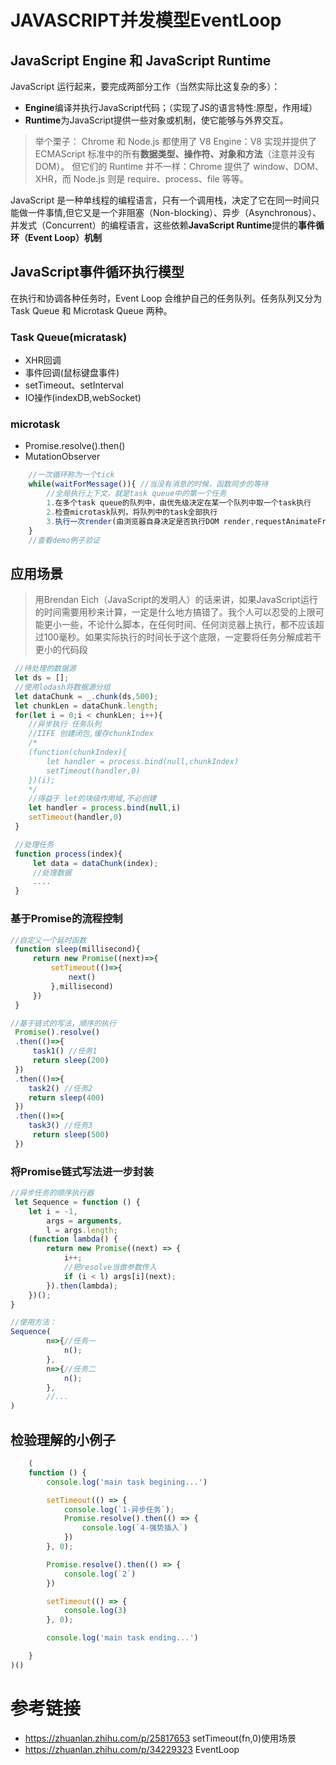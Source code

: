 # JAVASCRIPT并发模型EventLoop

## JavaScript Engine 和 JavaScript Runtime

JavaScript 运行起来，要完成两部分工作（当然实际比这复杂的多）：

- **Engine**编译并执行JavaScript代码；（实现了JS的语言特性:原型，作用域）
- **Runtime**为JavaScript提供一些对象或机制，使它能够与外界交互。

> 举个栗子：
Chrome 和 Node.js 都使用了 V8 Engine：V8 实现并提供了 ECMAScript 标准中的所有**数据类型、操作符、对象和方法**（注意并没有 DOM）。
但它们的 Runtime 并不一样：Chrome 提供了 window、DOM、XHR，而 Node.js 则是 require、process、file 等等。 

JavaScript 是一种单线程的编程语言，只有一个调用栈，决定了它在同一时间只能做一件事情,但它又是一个非阻塞（Non-blocking）、异步（Asynchronous）、并发式（Concurrent）的编程语言，这些依赖**JavaScript Runtime**提供的**事件循环（Event Loop）机制**

## JavaScript事件循环执行模型

在执行和协调各种任务时，Event Loop 会维护自己的任务队列。任务队列又分为 Task Queue 和 Microtask Queue 两种。
### Task Queue(micratask)
- XHR回调
- 事件回调(鼠标键盘事件)
- setTimeout、setInterval
- IO操作(indexDB,webSocket)

### microtask
- Promise.resolve().then()
- MutationObserver

```javascript
    //一次循环称为一个tick
    while(waitForMessage()){ //当没有消息的时候，函数同步的等待
        //全局执行上下文，就是task queue中的第一个任务
        1.在多个task queue的队列中，由优先级决定在某一个队列中取一个task执行
        2.检查microtask队列，将队列中的task全部执行
        3.执行一次render(由浏览器自身决定是否执行DOM render,requestAnimateFrame)
    }
    //查看demo例子验证
```




## 应用场景

> 用Brendan Eich（JavaScript的发明人）的话来讲，如果JavaScript运行的时间需要用秒来计算，一定是什么地方搞错了。我个人可以忍受的上限可 能更小一些，不论什么脚本，在任何时间、任何浏览器上执行，都不应该超过100毫秒。如果实际执行的时间长于这个底限，一定要将任务分解成若干更小的代码段

```javascript
 //待处理的数据源
 let ds = [];
 //使用lodash将数据源分组
 let dataChunk = _.chunk(ds,500);
 let chunkLen = dataChunk.length;
 for(let i = 0;i < chunkLen; i++){
    //异步执行 任务队列
    //IIFE 创建闭包,缓存chunkIndex
    /*
    (function(chunkIndex){
        let handler = process.bind(null,chunkIndex)
        setTimeout(handler,0)
    })(i);
    */
    //得益于 let的块级作用域,不必创建
    let handler = process.bind(null,i)
    setTimeout(handler,0)
 }

 //处理任务
 function process(index){
     let data = dataChunk(index);
     //处理数据
     ....
 }

```

### 基于Promise的流程控制
```javascript
//自定义一个延时函数
 function sleep(millisecond){
     return new Promise((next)=>{
         setTimeout(()=>{
             next()
         },millisecond)
     })
 }

//基于链式的写法，顺序的执行
 Promise().resolve()
 .then(()=>{
     task1() //任务1
     return sleep(200)
 })
 .then(()=>{
    task2() //任务2
    return sleep(400)
 })
 .then(()=>{
    task3() //任务3
     return sleep(500)
 })
```

### 将Promise链式写法进一步封装
```javascript
//异步任务的顺序执行器
 let Sequence = function () {
    let i = -1,
        args = arguments,
        l = args.length;
    (function lambda() {
        return new Promise((next) => {
            i++;
            //把resolve当做参数传入
            if (i < l) args[i](next);
        }).then(lambda);
    })();
}

//使用方法：
Sequence(
		n=>{//任务一
			n();
		},
		n=>{//任务二
			n();
        },
        //...
)

```

## 检验理解的小例子
```javascript
    (
    function () {
        console.log('main task begining...')

        setTimeout(() => {
            console.log(`1-异步任务`);
            Promise.resolve().then(() => {
                console.log(`4-强势插入`)
            })
        }, 0);

        Promise.resolve().then(() => {
            console.log(`2`)
        })

        setTimeout(() => {
            console.log(3)
        }, 0);

        console.log('main task ending...')

    }
)()
```
# 参考链接
* https://zhuanlan.zhihu.com/p/25817653 setTimeout(fn,0)使用场景
* https://zhuanlan.zhihu.com/p/34229323 EventLoop
